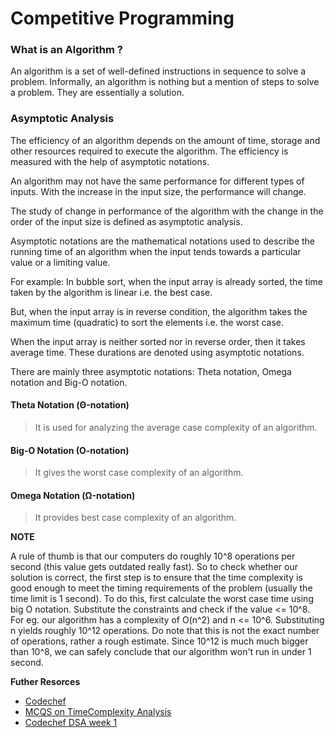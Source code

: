 # Competitive Programming

### What is an Algorithm ?

An algorithm is a set of well-defined instructions in sequence to solve a problem.
Informally, an algorithm is nothing but a mention of steps to solve a problem. 
They are essentially a solution.


### Asymptotic Analysis

The efficiency of an algorithm depends on the amount of time, storage and other resources required to execute the algorithm. 
The efficiency is measured with the help of asymptotic notations.

An algorithm may not have the same performance for different types of inputs. 
With the increase in the input size, the performance will change.

The study of change in performance of the algorithm with the change in the order of the input size is defined as asymptotic analysis.

Asymptotic notations are the mathematical notations used to describe the running time of an algorithm when the input tends towards a particular value or a limiting value.

For example: In bubble sort, when the input array is already sorted, the time taken by the algorithm is linear i.e. the best case.

But, when the input array is in reverse condition, the algorithm takes the maximum time (quadratic) to sort the elements i.e. the worst case.

When the input array is neither sorted nor in reverse order, then it takes average time. These durations are denoted using asymptotic notations.

There are mainly three asymptotic notations: Theta notation, Omega notation and Big-O notation.



#### Theta Notation (Θ-notation)
> It is used for analyzing the average case complexity of an algorithm.

#### Big-O Notation (O-notation)
> It gives the worst case complexity of an algorithm.

#### Omega Notation (Ω-notation)
> It provides best case complexity of an algorithm.

**NOTE**

A rule of thumb is that our computers do roughly 10^8 operations per second (this value gets outdated really fast). So to check whether our solution is correct, the first step is to ensure that the time complexity is good enough to meet the timing requirements of the problem (usually the time limit is 1 second). To do this, first calculate the worst case time using big O notation. Substitute the constraints and check if the value <= 10^8.
For eg. our algorithm has a complexity of O(n^2) and n <= 10^6. Substituting n yields roughly 10^12 operations. Do note that this is not the exact number of operations, rather a rough estimate. Since 10^12 is much much bigger than 10^8, we can safely conclude that our algorithm won't run in under 1 second.


**Futher Resorces**
- [Codechef](https://drive.google.com/file/d/0B-W-TWxgtybGd3dFUzg1OHNsM2M/view)
- [MCQS on TimeComplexity Analysis](https://discuss.codechef.com/t/multiple-choice-questions-related-to-testing-knowledge-about-time-and-space-complexity-of-a-program/17976)
- [Codechef DSA week 1](https://www.codechef.com/LRNDSA01?order=desc&sortBy=successful_submissions)
